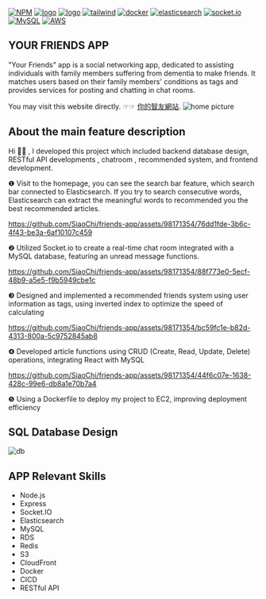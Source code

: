 [![NPM](https://img.shields.io/badge/NPM-ba443f?style=for-the-badge&logo=npm&logoColor=white)](https://www.npmjs.com/)
[![logo](https://img.shields.io/badge/Node.js-43853D?style=for-the-badge&logo=node.js&logoColor=white)](https://nodejs.org/en/)
[![logo](https://img.shields.io/badge/HTML5-E34F26?style=for-the-badge&logo=html5&logoColor=white)](https://www.w3schools.com/html/)
[![tailwind](https://img.shields.io/badge/tailwind-CSS-%2361DAFB?style=for-the-badge&logo=tailwind-css&logoColor=white)](https://tailwindcss.com/)
[![docker](https://img.shields.io/badge/docker-2496ED?style=for-the-badge&logo=docker&logoColor=white)](https://www.docker.com/)
[![elasticsearch](https://img.shields.io/badge/elasticsearch-005571?style=for-the-badge&logo=elasticsearch&logoColor=white)](https://www.elastic.co/)
[![socket.io](https://img.shields.io/badge/socket.io-010101?style=for-the-badge&logo=socket.io&logoColor=white)](https://socket.io/)
[![MySQL](https://img.shields.io/badge/MySQL-4479A1?style=for-the-badge&logo=mysql&logoColor=white)](https://www.mysql.com/)
[![AWS](https://img.shields.io/badge/AWS-232F3E?style=for-the-badge&logo=amazon-aws&logoColor=white)](https://aws.amazon.com/)

## YOUR FRIENDS APP
"Your Friends" app is a social networking app, dedicated to assisting individuals with family members suffering from dementia to make friends. It matches users based on their family members' conditions as tags and provides services for posting and chatting in chat rooms.

You may visit this website directly. ☞☞ [你的智友網站](https://chichi-lab.com/).
![home picture](https://d3ajxzni2jkkr0.cloudfront.net/userImage/20230726063843947)

## About the main feature description
Hi 🙋‍♀️ , I developed this project which included backend database design, RESTful API developments , chatroom , recommended system, and frontend development. 

❶ Visit to the homepage, you can see the search bar feature, which search bar connected to Elasticsearch. If you try to search consecutive words, Elasticsearch can extract the meaningful words to recommended you the best recommended articles.

https://github.com/SiaoChi/friends-app/assets/98171354/76dd1fde-3b6c-4f43-be3a-6af10107c459


❷ Utilized Socket.io to create a real-time chat room integrated with a MySQL database, featuring an unread message functions.

https://github.com/SiaoChi/friends-app/assets/98171354/88f773e0-5ecf-48b9-a5e5-f9b5949cbe1c


❸ Designed and implemented a recommended friends system using user information as tags, using inverted index to optimize the speed of calculating


https://github.com/SiaoChi/friends-app/assets/98171354/bc59fc1e-b82d-4313-800a-5c9752845ab8


❹ Developed article functions using CRUD (Create, Read, Update, Delete) operations, integrating React with MySQL


https://github.com/SiaoChi/friends-app/assets/98171354/44f6c07e-1638-428c-99e6-db8a1e70b7a4


❺ Using a Dockerfile to deploy my project to EC2, improving deployment efficiency

## SQL Database Design
![db](https://github.com/SiaoChi/friends-app/assets/98171354/f701b9b5-dbe9-479e-9c63-fe183c2e2a21)

## APP Relevant Skills
- Node.js
- Express
- Socket.IO
- Elasticsearch
- MySQL
- RDS
- Redis
- S3
- CloudFront
- Docker
- CICD
- RESTful API
